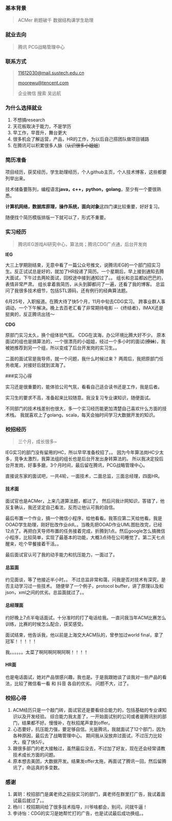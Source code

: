 ### 基本背景

> ACMer 刷题破千  数据结构课学生助理



### 就业去向

> 腾讯 PCG战略管理中心



### 联系方式

> 11612030@mail.sustech.edu.cn 
>
> moorewu@tencent.com
>
> 企业微信 搜索 吴远航



### 为什么选择就业

1. 不想搞research
2. 天花板取决于能力，不是学历
3. 早工作，早晋升，舞台更大
5. 很多机会了解运营，产品，HR的工作，为以后自己搭团队做项目铺路
5. 在腾讯可以积累很多人脉（~~认识很多小姐姐~~）



### 简历准备

项目经历，获奖经历，学生助理经历，个人github主页，个人技术博客，这些都要列举出来。

技术储备要陈列，编程语言**java，c++，python，golang**，至少有一个要很熟悉。

**计算机网络，数据库原理，操作系统，面向对象**这四门课比较重要，好好复习。

随便找个简历模版排版一下就可以了，形式不重要。



### 实习经历

> 腾讯IEG游戏AI研究中心，算法岗；腾讯CDG广点通，后台开发岗



**IEG**

大三上学期刚结束，无意中看了一篇公众号推文，说腾讯IEG的一个部门招实习生。反正试试总是好的，就加了HR投递了简历。一个星期后，早上接到通知去腾大面试，下午过去两轮面试，回校途中接到通知过了。。  组长和总监都凶巴巴的，表情非常严肃。 组长拿着我简历，从头到脚都问了一遍，还看了我的博客。 总监问了我很多技术细节，包括STL源码，还有例行的经典算法题。

6月25号，入职报道。在腾大待了快5个月，11月中旬去CDG实习。 跨事业群人事调动，一个下午解决。晚上去百老汇看了非常期待电影 --《终结者》，IMAX还是挺爽的，反正腾讯出钱～

**CDG**

原部门实习太久，换个组体验气氛。 CDG在滨海，办公环境比腾大好不少。 原本面试的组也是搞算法的，一个很漂亮的小姐姐，经过一个多小时的面试(~~撩妹~~)，我被她推荐到另一个组，所以变成了后台开发岗的实习生。。

二面的面试官是我导师，就一个问题，我什么时候过来？ 两周后，我把原部门任务收尾，对接好后就到滨海了。



###实习心得

实习还是很重要的，能体验公司气氛，看看自己适合读书还是工作，我是后者。

实习生的要求不高，准备起来比较随意。我没复习专业课知识，随便面试。

不同部门的技术栈差别也很大，多一个实习经历能更加清楚自己喜欢什么方面的技术栈。 我就喜欢上了golang，scala，每天会抽时间学习大数据开发的知识。



### 校招经历

> 三个月，成长很多~

IEG实习的部门没有留用的HC，所以早早准备校招了。。 因为今年算法岗HC少太多，竞争太激烈，我算法组的组长也是后台开发出身转算法的。 所以我决定投后台开发岗，好事多磨，3个月时间，最后留在腾讯，PCG战略管理中心。

直接说东家的面试吧，一共4轮，一面技术，二面总监，三面总经理，四面HR。

#### 技术面

面试官也是ACMer，上来几道算法题，都过了。 然后问我计网知识，答错了，他反复确认，我还坚定自己看法，反而让他认可我的自信。 

最后布置一个作业，搞一个微信小程序，给他看看。我答应第二天给他看。我是OOAD学生助理，刚好批改作业ddl。。当晚先把OOAD作业UML图批改完，已经12点了。再把白天导师布置的任务接着完成，折腾到1点。然后google怎么搞微信小程序，比较简单，实现了最基本的功能，大概3点待在公司睡觉了。第二天七点醒来，吃个早餐接着干活。。

最后面试官认可了我的动手能力和抗压能力，一面过了。

#### 总监面

约见面谈，等了他接近半小时。。 不过总监非常和蔼，问我是否对技术有深究，是否主动学习过一些技术。 随便举了一个例子，protocol buffer，讲了原理以及和json，xml之间的优劣。总监面就过了。。

#### 总经理面

约好晚上7点半电话面试，十分准时的打了电话给我。一直问我当年ACM比赛怎么训练，比赛的时候怎么配合，获奖感受。 

面试结束，他告诉我，他以前是上海交大ACM队的，曾参加过world final，拿了冠军！！！！！

我。。。。。。太菜了啊阿啊阿啊阿啊！！！！

#### HR面

也是电话面试，她对产品很感兴趣，我也是。于是我跟她谈了谈我对一些产品的看法，比较了微信看一看 和 抖音 各自的优劣。 问题不大，过了。



### 校招心得

1. ACM经历只是一个敲门砖，面试官还是要看综合能力的，包括基础的专业课知识以及开发经验。 综合能力我太差了，一开始面试别的公司或者是腾讯别的部门，结果都不好。慢慢补，在秋招尾声拿到offer。
2. 心态要好，抗压能力强，要足够自信。光是腾讯，我就面试了12个部门，因为各种原因，最后去了战略管理中心。 期间我从没放弃过面试，不过压力比较大，瘦了快5斤。
3. 跟很多部门的老大接触过，虽然最后没去，不过加了好友，现在还会经常请教技术成长方面的问题。
4. 原本想去美团，大数据开发。结果发offer太拖，再面试了腾讯一回，然后留腾讯了，命运真的多变数。



### 感谢

1. 龚玥：校招部门是龚老师之前投实习的部门，龚老师在群里打广告，我试着面试最后就过了。。
2. 杨川：校招期间给了很多技术指导，川爷啥都会，别问，问就牛逼！
3. 李诗怡：CDG的实习是她帮忙打的广告，也是试试最后成功换组。。

